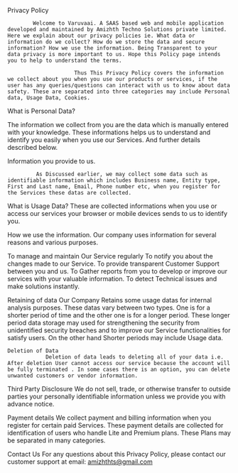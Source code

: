 Privacy Policy

            Welcome to Varuvaai. A SAAS based web and mobile application developed and maintained by Amizhth Techno Solutions private limited. Here we explain about our privacy policies ie. What data or information do we collect? How do we store the data and secure information? How we use the information. Being Transparent to your data privacy is more important to us. Hope this Policy page intends you to help to understand the terms. 

                         Thus This Privacy Policy covers the information we collect about you when you use our products or services, if the user has any queries/questions can interact with us to know about data safety. These are separated into three categories may include Personal data, Usage Data, Cookies.

What is Personal Data?

The information we collect from you are the data which is manually entered with your knowledge. These informations helps us to understand and identify you easily when you use our Services. And further details  described below.

 Information you provide to us.

             As Discussed earlier, we may collect some data such as identifiable information which includes Business name, Entity type, First and Last name, Email, Phone number etc, when you register for the Services these datas are collected.

What is Usage Data?
                   These are collected informations when you use or access our services your browser or mobile devices  sends to us to identify you. 

 How we use the information.
                         Our company uses information for several reasons and various purposes.
                         

To manage and maintain Our Service regularly
 To notify you about the changes made to our Service.
To provide transparent Customer Support between you and us.
To Gather reports from you to develop or improve our services with your valuable information.
To detect Technical issues and make solutions instantly.

Retaining of data 
             Our Company Retains some usage datas for internal analysis purposes. These datas vary between two types. One is for a shorter period of time and the other one is for a longer period. These longer period data storage may used for strengthening the  security from unidentified security breaches and to improve our Service functionalities for satisfy users. On the other hand Shorter periods may include Usage data.  
 
    Deletion of Data
                Deletion of data leads to deleting all of your data i.e. After deletion User cannot access our service because the account will be fully terminated . In some cases there is an option, you can delete unwanted customers or vendor information.

Third Party Disclosure
                  We do not sell, trade, or otherwise transfer to outside parties your personally identifiable information unless we provide you with advance notice. 

Payment details
               We collect payment and billing information when you register for certain paid Services. These payment details are collected for identification of users who handle Lite and Premium plans. These Plans may be separated in many categories.


 
Contact Us
               For any questions about this Privacy Policy, please contact our customer support at email: amizhthts@gmail.com
